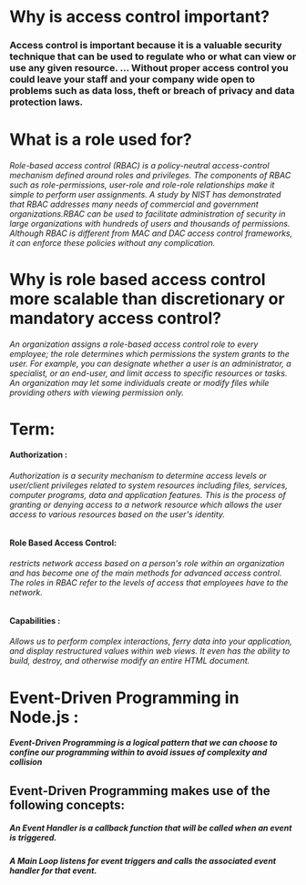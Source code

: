 # Why is access control important? 
### Access control is important because it is a valuable security technique that can be used to regulate who or what can view or use any given resource. ... Without proper access control you could leave your staff and your company wide open to problems such as data loss, theft or breach of privacy and data protection laws. 

# What is a role used for?

###### Role-based access control (RBAC) is a policy-neutral access-control mechanism defined around roles and privileges. The components of RBAC such as role-permissions, user-role and role-role relationships make it simple to perform user assignments. A study by NIST has demonstrated that RBAC addresses many needs of commercial and government organizations.RBAC can be used to facilitate administration of security in large organizations with hundreds of users and thousands of permissions. Although RBAC is different from MAC and DAC access control frameworks, it can enforce these policies without any complication.


# Why is role based access control more scalable than discretionary or mandatory access control?
###### An organization assigns a role-based access control role to every employee; the role determines which permissions the system grants to the user. For example, you can designate whether a user is an administrator, a specialist, or an end-user, and limit access to specific resources or tasks. An organization may let some individuals create or modify files while providing others with viewing permission only.


# Term:
#### Authorization :
###### Authorization is a security mechanism to determine access levels or user/client privileges related to system resources including files, services, computer programs, data and application features. This is the process of granting or denying access to a network resource which allows the user access to various resources based on the user's identity.

#### Role Based Access Control:
###### restricts network access based on a person's role within an organization and has become one of the main methods for advanced access control. The roles in RBAC refer to the levels of access that employees have to the network.

#### Capabilities  :
###### Allows us to perform complex interactions, ferry data into your application, and display restructured values within web views. It even has the ability to build, destroy, and otherwise modify an entire HTML document.

# Event-Driven Programming in Node.js : 
##### Event-Driven Programming is a logical pattern that we can choose to confine our programming within to avoid issues of complexity and collision

## Event-Driven Programming makes use of the following concepts:

##### An Event Handler is a callback function that will be called when an event is triggered.
##### A Main Loop listens for event triggers and calls the associated event handler for that event.